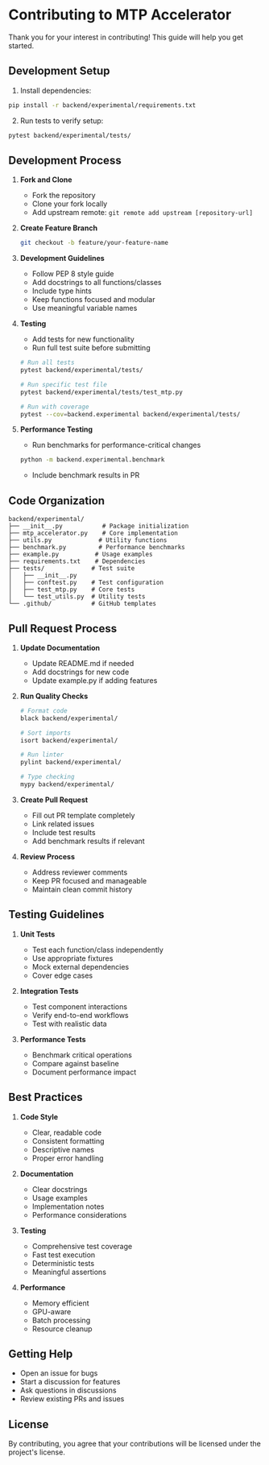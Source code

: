 # Contributing to MTP Accelerator

Thank you for your interest in contributing! This guide will help you get started.

## Development Setup

1. Install dependencies:
```bash
pip install -r backend/experimental/requirements.txt
```

2. Run tests to verify setup:
```bash
pytest backend/experimental/tests/
```

## Development Process

1. **Fork and Clone**
   - Fork the repository
   - Clone your fork locally
   - Add upstream remote: `git remote add upstream [repository-url]`

2. **Create Feature Branch**
   ```bash
   git checkout -b feature/your-feature-name
   ```

3. **Development Guidelines**
   - Follow PEP 8 style guide
   - Add docstrings to all functions/classes
   - Include type hints
   - Keep functions focused and modular
   - Use meaningful variable names

4. **Testing**
   - Add tests for new functionality
   - Run full test suite before submitting
   ```bash
   # Run all tests
   pytest backend/experimental/tests/
   
   # Run specific test file
   pytest backend/experimental/tests/test_mtp.py
   
   # Run with coverage
   pytest --cov=backend.experimental backend/experimental/tests/
   ```

5. **Performance Testing**
   - Run benchmarks for performance-critical changes
   ```bash
   python -m backend.experimental.benchmark
   ```
   - Include benchmark results in PR

## Code Organization

```
backend/experimental/
├── __init__.py           # Package initialization
├── mtp_accelerator.py    # Core implementation
├── utils.py             # Utility functions
├── benchmark.py         # Performance benchmarks
├── example.py          # Usage examples
├── requirements.txt    # Dependencies
├── tests/             # Test suite
│   ├── __init__.py
│   ├── conftest.py    # Test configuration
│   ├── test_mtp.py    # Core tests
│   └── test_utils.py  # Utility tests
└── .github/           # GitHub templates
```

## Pull Request Process

1. **Update Documentation**
   - Update README.md if needed
   - Add docstrings for new code
   - Update example.py if adding features

2. **Run Quality Checks**
   ```bash
   # Format code
   black backend/experimental/
   
   # Sort imports
   isort backend/experimental/
   
   # Run linter
   pylint backend/experimental/
   
   # Type checking
   mypy backend/experimental/
   ```

3. **Create Pull Request**
   - Fill out PR template completely
   - Link related issues
   - Include test results
   - Add benchmark results if relevant

4. **Review Process**
   - Address reviewer comments
   - Keep PR focused and manageable
   - Maintain clean commit history

## Testing Guidelines

1. **Unit Tests**
   - Test each function/class independently
   - Use appropriate fixtures
   - Mock external dependencies
   - Cover edge cases

2. **Integration Tests**
   - Test component interactions
   - Verify end-to-end workflows
   - Test with realistic data

3. **Performance Tests**
   - Benchmark critical operations
   - Compare against baseline
   - Document performance impact

## Best Practices

1. **Code Style**
   - Clear, readable code
   - Consistent formatting
   - Descriptive names
   - Proper error handling

2. **Documentation**
   - Clear docstrings
   - Usage examples
   - Implementation notes
   - Performance considerations

3. **Testing**
   - Comprehensive test coverage
   - Fast test execution
   - Deterministic tests
   - Meaningful assertions

4. **Performance**
   - Memory efficient
   - GPU-aware
   - Batch processing
   - Resource cleanup

## Getting Help

- Open an issue for bugs
- Start a discussion for features
- Ask questions in discussions
- Review existing PRs and issues

## License

By contributing, you agree that your contributions will be licensed under the project's license.
